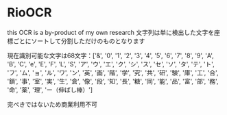 # RioOCR
this OCR is a by-product of my own research
文字列は単に検出した文字を座標ごとにソートして分割しただけのものとなります

現在識別可能な文字は68文字：['&', '0', '1', '2', '3', '4', '5', '6', '7', '8', '9', 'A', 'B', 'C', 'e', 'E', 'F', 'L', 'S', 'ア', 'ウ', 'エ', 'ク', 'シ', 'ス', 'セ', 'ソ', 'タ', 'テ', 'ト', 'フ', 'ム', 'ョ', 'ル', 'ワ', 'ン', '英', '画', '階', '学', '究', '共', '研', '験', '庫', '工', '合', '鎖', '事', '室', '実', '生', '倉', '像', '段', '知', '長', '糖', '同', '能', '品', '富', '部', '務', '命', '薬', '理', 'ー（伸ばし棒）']

完ぺきではないため商業利用不可
